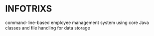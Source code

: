 # INFOTRIXS
command-line-based employee management system using core Java classes and file handling for data storage
